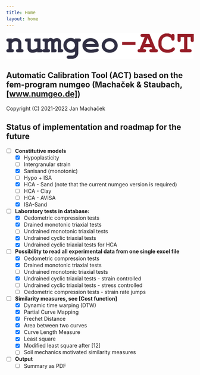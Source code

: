 ```yaml
---
title: Home
layout: home
---
```

![numgeoACT_logo_text.png](./_includes/numgeoACT_logo_text.png "numgeoACT_logo_text.png")

## Automatic Calibration Tool (ACT) based on the fem-program **numgeo** (Machaček & Staubach, [www.numgeo.de])

Copyright (C) 2021-2022 Jan Machaček 



## Status of implementation and roadmap for the future
- [ ] **Constitutive models**
    - [x] Hypoplasticity
    - [ ] Intergranular strain
    - [x] Sanisand (monotonic)
    - [ ] Hypo + ISA
    - [x] HCA - Sand (note that the current numgeo version is required)
    - [ ] HCA - Clay
    - [ ] HCA - AVISA
    - [x] ISA-Sand
- [ ] **Laboratory tests in database:**
    - [x] Oedometric compression tests
    - [x] Drained monotonic triaxial tests
    - [ ] Undrained monotonic triaxial tests
    - [x] Undrained cyclic triaxial tests
    - [x] Undrained cyclic triaxial tests for HCA
- [ ] **Possibility to read all experimental data from one single excel file**
    - [x] Oedometric compression tests
    - [x] Drained monotonic triaxial tests
    - [ ] Undrained monotonic triaxial tests
    - [x] Undrained cyclic triaxial tests - strain controlled
    - [ ] Undrained cyclic triaxial tests - stress controlled
    - [ ] Oedometric compression tests - strain rate jumps
- [ ] **Similarity measures, see [Cost function]**
    - [x] Dynamic time warping (DTW)
    - [x] Partial Curve Mapping
    - [x] Frechet Distance
    - [x] Area between two curves
    - [x] Curve Length Measure
    - [x] Least square
    - [x] Modified least square after [12]
    - [ ] Soil mechanics motivated similarity measures
- [ ] **Output**
    - [ ] Summary as PDF
